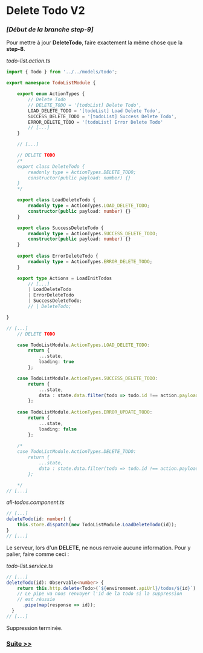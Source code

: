 # Delete Todo V2

### *[Début de la branche step-9]*

Pour mettre à jour **DeleteTodo**, faire exactement la même chose que la **step-8**.

*todo-list.action.ts*

```typescript
import { Todo } from '../../models/todo';

export namespace TodoListModule {

    export enum ActionTypes {
        // Delete Todo
        // DELETE_TODO = '[todoList] Delete Todo',
        LOAD_DELETE_TODO = '[todoList] Load Delete Todo',
        SUCCESS_DELETE_TODO = '[todoList] Success Delete Todo',
        ERROR_DELETE_TODO = '[todoList] Error Delete Todo'
        // [...]
    }

    // [...]

    // DELETE TODO
    /*
    export class DeleteTodo {
        readonly type = ActionTypes.DELETE_TODO;
        constructor(public payload: number) {}
    }
    */

    export class LoadDeleteTodo {
        readonly type = ActionTypes.LOAD_DELETE_TODO;
        constructor(public payload: number) {}
    }

    export class SuccessDeleteTodo {
        readonly type = ActionTypes.SUCCESS_DELETE_TODO;
        constructor(public payload: number) {}
    }
    
	export class ErrorDeleteTodo {
	    readonly type = ActionTypes.ERROR_DELETE_TODO;
	}

    export type Actions = LoadInitTodos
        // [...]
        | LoadDeleteTodo
        | ErrorDeleteTodo
        | SuccessDeleteTodo;
        // | DeleteTodo;

}

``` 
```typescript
// [...]
    // DELETE TODO

    case TodoListModule.ActionTypes.LOAD_DELETE_TODO:
        return {
            ...state,
            loading: true
        };

    case TodoListModule.ActionTypes.SUCCESS_DELETE_TODO:
        return {
            ...state,
            data : state.data.filter(todo => todo.id !== action.payload)
        };
        
    case TodoListModule.ActionTypes.ERROR_UPDATE_TODO:
        return {
            ...state,
            loading: false
        };
        
    /*
    case TodoListModule.ActionTypes.DELETE_TODO:
        return {
            ...state,
            data : state.data.filter(todo => todo.id !== action.payload)
        };

    */
// [...]
```
*all-todos.component.ts*
```typescript
// [...]
deleteTodo(id: number) {
	this.store.dispatch(new TodoListModule.LoadDeleteTodo(id));
}
// [...]

```
Le serveur, lors d'un **DELETE**, ne nous renvoie aucune information.
Pour y palier, faire comme ceci :

*todo-list.service.ts*
```typescript
// [...]
deleteTodo(id): Observable<number> {
    return this.http.delete<Todo>(`${environment.apiUrl}/todos/${id}`)
    // Le pipe va nous renvoyer l'id de la todo si la suppression
    // est réussie
      .pipe(map(response => id));
  }
// [...]

```
Suppression terminée.

### [Suite >>](https://github.com/fausfore/ngrx-french-guide/blob/master/documentations/step-10.md)


<!--stackedit_data:
eyJoaXN0b3J5IjpbLTQxODE3MTYwNiwyMjg5MDg3NjZdfQ==
-->